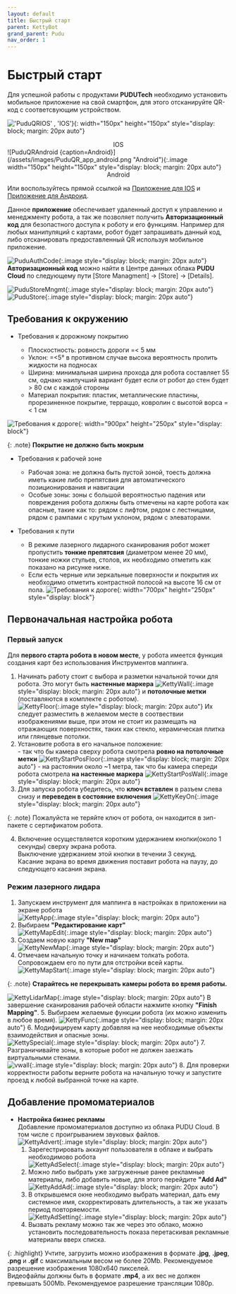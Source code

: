 ```yaml
---
layout: default
title: Быстрый старт
parent: KettyBot
grand_parent: Pudu
nav_order: 1
---
```


# Быстрый старт

Для успешной работы с продуктами **PUDUTech** необходимо установить мобильное приложение на свой смартфон, для этого отсканируйте QR-код с соответсвующим устройством.

!['PuduQRIOS' , 'IOS'}](/assets/images/PuduQR_app_ios.png "ios"){: width="150px" height="150px" style="display: block; margin: 20px auto"}
<center>IOS</center>
![PuduQRAndroid {caption=Android}](/assets/images/PuduQR_app_android.png "Android"){:.image  width="150px" height="150px" style="display: block; margin: 20px auto"}
<center>Android</center>

Или воспользуйтесь прямой ссылкой на [Приложение для IOS](https://apps.apple.com/app/id1598340894) и [Приложение для Андроид](https://business-hongkong-apk.oss-cn-hongkong.aliyuncs.com/apk/prod/PuduLink.apk).


Данное **приложение** обеспечивает удаленный доступ к управлению и менеджменту робота, а так же позволяет получить **Авторизационный код** для безопастного доступа к роботу и его функциям.
Например для любых манипуляций с картами, робот будет запрашивать данный код, либо отсканировать предоставленный QR используя мобильное приложение.

![PuduAuthCode](/assets/images/Pudu_AuthCode.png){:.image style="display: block; margin: 20px auto"}\
**Авторизационный код** можно найти в Центре данных облака **PUDU Cloud** по следующему пути [Store Managment] -> [Store] -> [Details].

![PuduStoreMngmt](/assets/images/Pudu_storemenagment.png){:.image style="display: block; margin: 20px auto"}
![PuduStore](/assets/images/Pudu_StoreDetails.png){:.image style="display: block; margin: 20px auto"}


## Требования к окружению

- Требования к дорожному покрытию

	* Плоскостность: ровность дороги =< 5 мм
	* Уклон: =<5° в противном случае высока вероятность пролить жидкости на подносах
	* Ширина: минимальная ширина прохода для робота составляет 55 см, однако наилучший вариант будет если от робот до стен будет > 80 см с каждой стороны
	* Материал покрытия: пластик, металлические пластины, прорезиненное покрытие, терраццо, ковролин с высотой ворса =< 1 см

![Требования к дороге](/assets/images/Pudu_floor_req.png){: width="900px" height="250px" style="display: block"}

{: .note}
**Покрытие не должно быть мокрым**

- Требования к рабочей зоне

	* Рабочая зона: не должна быть пустой зоной, тоесть должна иметь какие либо препятсвия для автоматического позиционирования и навигации
	* Особые зоны: зоны с большой вероятностью падения или повреждения робота должны быть отмечены на карте робота как опасные, такие как то: рядом с лифтом, рядом с лестницами, рядом с рампами с крутым уклоном, рядом с элеваторами.

- Требования к пути

	* В режиме лазерного лидарного сканирования робот может пропустить **тонкие препятсвия** (диаметром менее 20 мм), тонкие ножки стульев, столов, их необходимо отметить как показано на рисунке ниже.
![]()
	* Если есть черные или зеркальные поверхности и покрытия их необходимо отметить контрастной полосой на высоте 16 см от пола.
![Требования к дороге](/assets/images/Pudu_env_req.png){: width="700px" height="250px" style="display: block"}

## Первоначальная настройка робота

### Первый запуск

Для **первого старта робота в новом месте**, у робота имеется функция создания карт без использования Инструментов маппинга.
1. Начинать работу стоит с выбора и разметки начальной точки для робота. Это могут быть **настенные маркера**
		![KettyWall](/assets/images/Ketty_wall.png){:.image style="display: block; margin: 20px auto"}
 	и **потолочные метки** (поставляются в комплекте с роботом).\
		![KettyFloor](/assets/images/Ketty_floor.png){:.image style="display: block; margin: 20px auto"}
	Их следует разместить в желаемом месте в соотвествии изображениями выше, при этом не стоит их размещать на отражающих 		поверхностях, таких как стекло, керамическая плитка или глянцевые потолки.
2. Установите робота в его начальное положение:\
		- так что бы камера сверху робота смотрела **ровно на потолочные метки**
	![KettyStartPosFloor](/assets/images/Ketty_StartPos_Floor.png){:.image style="display: block; margin: 20px auto"}
		- на растоянии около ~1 метра, так что бы камера спереди робота смотрела **на настенные маркера**
	![KettyStartPosWall](/assets/images/Ketty_StartPos_Wall.png){:.image style="display: block; margin: 20px auto"}
3. Для запуска робота убедитесь, что **ключ вставлен** в разъем слева снизу и **переведен в состояние включения**
	![KettyKeyOn](/assets/images/Ketty_Key.png){:.image style="display: block; margin: 20px auto"}

{: .note}
Пожалуйста не теряйте ключ от робота, он находится в зип-пакете с сертификатом робота.

4. Включение осуществляется коротким удержанием кнопки(около 1 секунды) сверху экрана робота.\
		Выключение удержанием этой кнопки в течении 3 секунд.\
		Касание экрана во время движения поставит робота на паузу, до следующего касания экрана.

### Режим лазерного лидара

1. Запускаем инструмент для маппинга в настройках в приложении на экране робота \
		![KettyApp](/assets/images/Ketty_AppSettings.png){:.image style="display: block; margin: 20px auto"}
2. Выбираем **"Редактирование карт"**\
		![KettyMapEdit](/assets/images/Ketty_mapedit.png){:.image style="display: block; margin: 20px auto"}
3. Создаем новую карту **"New map"**\
		![KettyNewMap](/assets/images/Ketty_newmap.png){:.image style="display: block; margin: 20px auto"}
4. Отмечаем начальную точку и начинаем толкать робота. Сопровождаем его по пути для отстройки всей карты.\
		![KettyMapStart](/assets/images/Ketty_carrymapping.png){:.image style="display: block; margin: 20px auto"}

{: .note}
**Старайтесь не перекрывать камеры робота во время работы.**


![KettyLidarMap](/assets/images/Ketty_lidarmapping.png){:.image style="display: block; margin: 20px auto"}
В завершение сканирования рабочей области нажмите кнопку **"Finish Mapping"**.
5. Выбираем желаемые функции робота (их можно изменить в любое время).
		![KettyFunc](/assets/images/Ketty_function.png){:.image style="display: block; margin: 20px auto"}
6. Модифицируем карту добавляя на нее необходимые объекты взаимодействия и опасные зоны.\
		![KettySpecial](/assets/images/Ketty_app_specialelements.png){:.image style="display: block; margin: 20px auto"}
7. Разграничивайте зоны, в которые робот не должен заезжать виртуальными стенами.\
		![vwall](/assets/images/Ketty_vwall.png){:.image style="display: block; margin: 20px auto"}
8. Для проверки корректности работы верните робота на начальную точку и запустите проезд к любой выбранной точке на карте.

## Добавление промоматериалов

* **Настройка бизнес рекламы**\
	Добавление промоматериалов доступно из облака PUDU Cloud. В том числе с проигрыванием звуковых файлов.\
	![KettyAdvert](/assets/images/Ketty_promoscreen.png){:.image style="display: block; margin: 20px auto"}
	1. Зарегестрировать аккаунт пользователя в облаке и выбрать необходимово робота\
	![KettyAdSelect](/assets/images/Ketty_ad.png){:.image style="display: block; margin: 20px auto"}
	2. Можно либо выбрать уже загруженные ранее рекламные материалы, либо добавить новые, для этого перейдите **"Add Ad"**\
	![KettyAddAd](/assets/images/Ketty_advertising.png){:.image style="display: block; margin: 20px auto"}
	3. В открывшемся окне необходимо выбрать материал, дать ему системное имя, скорректировать длительность, а так же указать период повторяемости.\
	![KettyAdSetting](/assets/images/Ketty_ad_setting.png){:.image style="display: block; margin: 20px auto"}
	4. Вызвать рекламу можно так же через это облако, можно установить последовательность показа перетаскивая рекламные материалы вверх списка.

{: .highlight}
Учтите, загрузить можно изображения в формате **.jpg**, **.jpeg**, **.png** и **.gif** с максимальным весом не более 20Mb. Рекомендуемое разрешение изображения 1080х640 пикселей.\
Видеофайлы должны быть в формате **.mp4**, а их вес не должен превышать 500Mb. Рекомендуемое разрешение трансляции 1080p.

